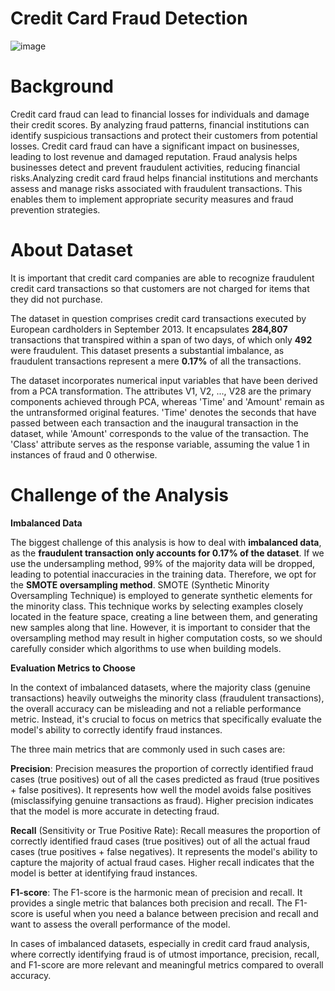 # **Credit Card Fraud Detection**

>
![image](https://github.com/lightbluening/Credit-Risk-Analysis/assets/93415125/3a00a0f2-871c-47ea-ab4c-c1d28ba4cad7)


# **Background**
Credit card fraud can lead to financial losses for individuals and damage their credit scores. By analyzing fraud patterns, financial institutions can identify suspicious transactions and protect their customers from potential losses. Credit card fraud can have a significant impact on businesses, leading to lost revenue and damaged reputation. Fraud analysis helps businesses detect and prevent fraudulent activities, reducing financial risks.Analyzing credit card fraud helps financial institutions and merchants assess and manage risks associated with fraudulent transactions. This enables them to implement appropriate security measures and fraud prevention strategies.

#  **About Dataset**


It is important that credit card companies are able to recognize fraudulent credit card transactions so that customers are not charged for items that they did not purchase.

The dataset in question comprises credit card transactions executed by European cardholders in September 2013. It encapsulates **284,807** transactions that transpired within a span of two days, of which only **492** were fraudulent. This dataset presents a substantial imbalance, as fraudulent transactions represent a mere **0.17%** of all the transactions.

The dataset incorporates numerical input variables that have been derived from a PCA transformation. The attributes V1, V2, ..., V28 are the primary components achieved through PCA, whereas 'Time' and 'Amount' remain as the untransformed original features. 'Time' denotes the seconds that have passed between each transaction and the inaugural transaction in the dataset, while 'Amount' corresponds to the value of the transaction. The 'Class' attribute serves as the response variable, assuming the value 1 in instances of fraud and 0 otherwise.

# Challenge of the Analysis

**Imbalanced Data**

The biggest challenge of this analysis is how to deal with **imbalanced data**, as the **fraudulent transaction only accounts for 0.17% of the dataset**. If we use the undersampling method, 99% of the majority data will be dropped, leading to potential inaccuracies in the training data. Therefore, we opt for the **SMOTE oversampling method**. SMOTE (Synthetic Minority Oversampling Technique) is employed to generate synthetic elements for the minority class. This technique works by selecting examples closely located in the feature space, creating a line between them, and generating new samples along that line. However, it is important to consider that the oversampling method may result in higher computation costs, so we should carefully consider which algorithms to use when building models.

**Evaluation Metrics to Choose**

In the context of imbalanced datasets, where the majority class (genuine transactions) heavily outweighs the minority class (fraudulent transactions), the overall accuracy can be misleading and not a reliable performance metric. Instead, it's crucial to focus on metrics that specifically evaluate the model's ability to correctly identify fraud instances.

The three main metrics that are commonly used in such cases are:

**Precision**: Precision measures the proportion of correctly identified fraud cases (true positives) out of all the cases predicted as fraud (true positives + false positives). It represents how well the model avoids false positives (misclassifying genuine transactions as fraud). Higher precision indicates that the model is more accurate in detecting fraud.

**Recall** (Sensitivity or True Positive Rate): Recall measures the proportion of correctly identified fraud cases (true positives) out of all the actual fraud cases (true positives + false negatives). It represents the model's ability to capture the majority of actual fraud cases. Higher recall indicates that the model is better at identifying fraud instances.

**F1-score**: The F1-score is the harmonic mean of precision and recall. It provides a single metric that balances both precision and recall. The F1-score is useful when you need a balance between precision and recall and want to assess the overall performance of the model.

In cases of imbalanced datasets, especially in credit card fraud analysis, where correctly identifying fraud is of utmost importance, precision, recall, and F1-score are more relevant and meaningful metrics compared to overall accuracy.
